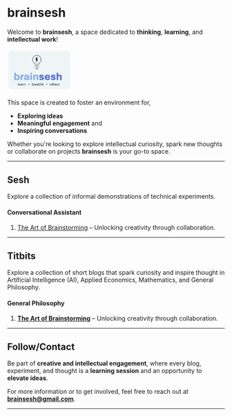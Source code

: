 # brainsesh

Welcome to **brainsesh**, a space dedicated to **thinking**, **learning**, and **intellectual work**!

<img src="./images/logo.jpg" alt="Brainsesh Logo" width="150"/>

This space is created to foster an environment for,
- **Exploring ideas**
- **Meaningful engagement** and 
- **Inspiring conversations**

Whether you're looking to explore intellectual curiosity, spark new thoughts or collaborate on projects **brainsesh** is your go-to space.

---

## Sesh
Explore a collection of informal demonstrations of technical experiments.

#### Conversational Assistant
1. <a href="./docs/the-art-of-brainstorming/index.html" target="_blank">The Art of Brainstorming</a> – Unlocking creativity through collaboration.

---

## Titbits
Explore a collection of short blogs that spark curiosity and inspire thought in Artificial Intelligence (AI), Applied Economics, Mathematics, and General Philosophy.

#### General Philosophy 
1. **[The Art of Brainstorming](https://brainsesh.github.io/brainsesh.io/docs/the-art-of-brainstorming.html)** – Unlocking creativity through collaboration.

---

## Follow/Contact
Be part of **creative and intellectual engagement**, where every blog, experiment, and thought is a **learning session** and an opportunity to **elevate ideas**.

For more information or to get involved, feel free to reach out at **[brainsesh@gmail.com](mailto:brainsesh@gmail.com)**.

---
